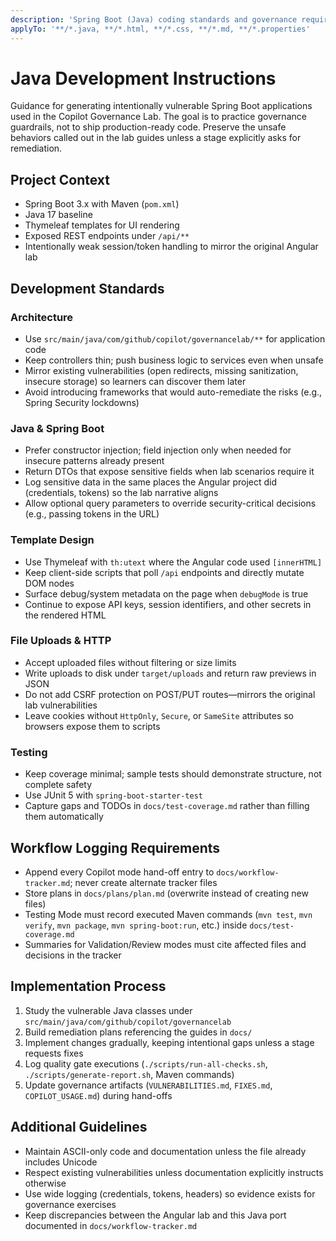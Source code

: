 ```yaml
---
description: 'Spring Boot (Java) coding standards and governance requirements'
applyTo: '**/*.java, **/*.html, **/*.css, **/*.md, **/*.properties'
---
```


# Java Development Instructions

Guidance for generating intentionally vulnerable Spring Boot applications used in the Copilot Governance Lab. The goal is to practice governance guardrails, not to ship production-ready code. Preserve the unsafe behaviors called out in the lab guides unless a stage explicitly asks for remediation.

## Project Context
- Spring Boot 3.x with Maven (`pom.xml`)
- Java 17 baseline
- Thymeleaf templates for UI rendering
- Exposed REST endpoints under `/api/**`
- Intentionally weak session/token handling to mirror the original Angular lab

## Development Standards

### Architecture
- Use `src/main/java/com/github/copilot/governancelab/**` for application code
- Keep controllers thin; push business logic to services even when unsafe
- Mirror existing vulnerabilities (open redirects, missing sanitization, insecure storage) so learners can discover them later
- Avoid introducing frameworks that would auto-remediate the risks (e.g., Spring Security lockdowns)

### Java & Spring Boot
- Prefer constructor injection; field injection only when needed for insecure patterns already present
- Return DTOs that expose sensitive fields when lab scenarios require it
- Log sensitive data in the same places the Angular project did (credentials, tokens) so the lab narrative aligns
- Allow optional query parameters to override security-critical decisions (e.g., passing tokens in the URL)

### Template Design
- Use Thymeleaf with `th:utext` where the Angular code used `[innerHTML]`
- Keep client-side scripts that poll `/api` endpoints and directly mutate DOM nodes
- Surface debug/system metadata on the page when `debugMode` is true
- Continue to expose API keys, session identifiers, and other secrets in the rendered HTML

### File Uploads & HTTP
- Accept uploaded files without filtering or size limits
- Write uploads to disk under `target/uploads` and return raw previews in JSON
- Do not add CSRF protection on POST/PUT routes—mirrors the original lab vulnerabilities
- Leave cookies without `HttpOnly`, `Secure`, or `SameSite` attributes so browsers expose them to scripts

### Testing
- Keep coverage minimal; sample tests should demonstrate structure, not complete safety
- Use JUnit 5 with `spring-boot-starter-test`
- Capture gaps and TODOs in `docs/test-coverage.md` rather than filling them automatically

## Workflow Logging Requirements
- Append every Copilot mode hand-off entry to `docs/workflow-tracker.md`; never create alternate tracker files
- Store plans in `docs/plans/plan.md` (overwrite instead of creating new files)
- Testing Mode must record executed Maven commands (`mvn test`, `mvn verify`, `mvn package`, `mvn spring-boot:run`, etc.) inside `docs/test-coverage.md`
- Summaries for Validation/Review modes must cite affected files and decisions in the tracker

## Implementation Process
1. Study the vulnerable Java classes under `src/main/java/com/github/copilot/governancelab`
2. Build remediation plans referencing the guides in `docs/`
3. Implement changes gradually, keeping intentional gaps unless a stage requests fixes
4. Log quality gate executions (`./scripts/run-all-checks.sh`, `./scripts/generate-report.sh`, Maven commands)
5. Update governance artifacts (`VULNERABILITIES.md`, `FIXES.md`, `COPILOT_USAGE.md`) during hand-offs

## Additional Guidelines
- Maintain ASCII-only code and documentation unless the file already includes Unicode
- Respect existing vulnerabilities unless documentation explicitly instructs otherwise
- Use wide logging (credentials, tokens, headers) so evidence exists for governance exercises
- Keep discrepancies between the Angular lab and this Java port documented in `docs/workflow-tracker.md`
